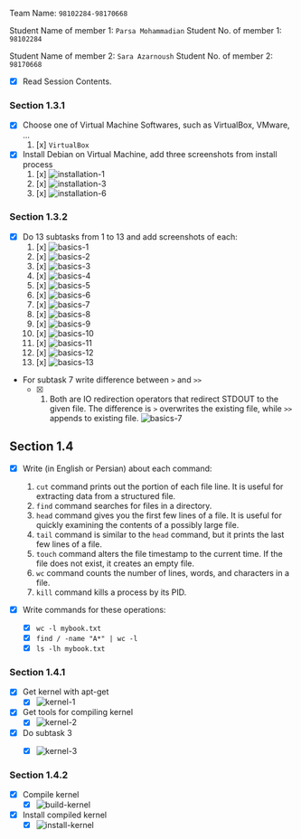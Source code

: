 Team Name: `98102284-98170668`

Student Name of member 1: `Parsa Mohammadian`
Student No. of member 1: `98102284`

Student Name of member 2: `Sara Azarnoush`
Student No. of member 2: `98170668`

- [x] Read Session Contents.

### Section 1.3.1
- [x] Choose one of Virtual Machine Softwares, such as VirtualBox, VMware, ...
    1. [x] `VirtualBox`
- [x] Install Debian on Virtual Machine, add three screenshots from install process
    1. [x] ![installation-1](https://user-images.githubusercontent.com/39219981/180961218-c088a5fc-e5d2-4502-97f1-9453a8817f31.png)
    1. [x] ![installation-3](https://user-images.githubusercontent.com/39219981/180961658-84f22150-8533-4f30-a091-d274725e2a0e.png)
    1. [x] ![installation-6](https://user-images.githubusercontent.com/39219981/180961774-7df0c81f-f8e9-478f-967d-bf5b51cc666b.png)

### Section 1.3.2

- [x] Do 13 subtasks from 1 to 13 and add screenshots of each:
    1. [x] ![basics-1](https://user-images.githubusercontent.com/39219981/180968938-bc2a4d36-858f-4e89-a0e2-90fe20d22f95.png)
    1. [x] ![basics-2](https://user-images.githubusercontent.com/39219981/180968970-272f8f0f-a0cf-4af2-92d3-d05befec7151.png)
    1. [x] ![basics-3](https://user-images.githubusercontent.com/39219981/180969100-a68d866e-3201-42f7-bd56-79b63624ccef.png)
    1. [x] ![basics-4](https://user-images.githubusercontent.com/39219981/180969131-9a8dc2c8-07ff-41e2-bc30-6a1f27bda8e5.png)
    1. [x] ![basics-5](https://user-images.githubusercontent.com/39219981/180969160-0249eb7c-30d3-4e7b-b750-16bb47d35503.png)
    1. [x] ![basics-6](https://user-images.githubusercontent.com/39219981/180969558-8470abb3-c56e-4bef-ab1c-fc1754ea1830.png)
    1. [x] ![basics-7](https://user-images.githubusercontent.com/39219981/180975510-2e3554da-4ae7-4e86-abff-04084b8a2d8f.png)
    1. [x] ![basics-8](https://user-images.githubusercontent.com/39219981/180975571-f9fd3659-7520-46ea-84f0-157898f017f1.png)
    1. [x] ![basics-9](https://user-images.githubusercontent.com/39219981/180975612-785f70ce-b4f6-495c-b55c-b15bf673c6a8.png)
    1. [x] ![basics-10](https://user-images.githubusercontent.com/39219981/180975650-7633a54d-e427-473e-bd5c-2b2465be05f1.png)
    1. [x] ![basics-11](https://user-images.githubusercontent.com/39219981/180975708-1e2d3c6f-53bf-4f8c-b953-f5c4ddad0883.png)
    1. [x] ![basics-12](https://user-images.githubusercontent.com/39219981/180975770-64f33001-0f89-41ff-b4c1-67f4ad3a2133.png)
    1. [x] ![basics-13](https://user-images.githubusercontent.com/39219981/180975834-d080e194-866d-4522-ae52-9200182125c0.png)

- For subtask 7 write difference between `>` and `>>`
    - [x] 1. Both are IO redirection operators that redirect STDOUT to the given file. The difference is `>` overwrites the existing file, while `>>` appends to existing file.
![basics-7](https://user-images.githubusercontent.com/39219981/180975510-2e3554da-4ae7-4e86-abff-04084b8a2d8f.png)

## Section 1.4 

- [x] Write (in English or Persian) about each command:
    1. `cut` command prints out the portion of each file line. It is useful for extracting data from a structured file.
    1. `find` command searches for files in a directory.
    1. `head` command gives you the first few lines of a file. It is useful for quickly examining the contents of a possibly large file.
    1. `tail` command is similar to the `head` command, but it prints the last few lines of a file.
    1. `touch` command alters the file timestamp to the current time. If the file does not exist, it creates an empty file.
    1. `wc` command counts the number of lines, words, and characters in a file.
    1. `kill` command kills a process by its PID.

- [x] Write commands for these operations:
    - [x] `wc -l mybook.txt`
    - [x] `find / -name "A*" | wc -l`
    - [x] `ls -lh mybook.txt`

### Section 1.4.1

- [x] Get kernel with apt-get
    - [x] ![kernel-1](https://user-images.githubusercontent.com/39219981/181621957-3356989c-17a1-41f2-b482-0a1b62dfe666.png)
- [x] Get tools for compiling kernel
    - [x] ![kernel-2](https://user-images.githubusercontent.com/39219981/181622024-b763327b-0de7-469e-b96f-f38b34442bd6.png)
- [x] Do subtask 3
    - [x] ![kernel-3](https://user-images.githubusercontent.com/39219981/181622045-4513ad16-deba-453b-8813-6928fbf2ee29.png)


### Section 1.4.2

- [x] Compile kernel
    - [x] ![build-kernel](https://user-images.githubusercontent.com/39219981/181701720-82d471b0-e28c-4832-8af3-7e1c6d70eff6.png)

- [x] Install compiled kernel
    - [x] ![install-kernel](https://user-images.githubusercontent.com/39219981/181754399-a2fc5e54-0e87-43eb-bfa0-5cfc776f4e01.png)
